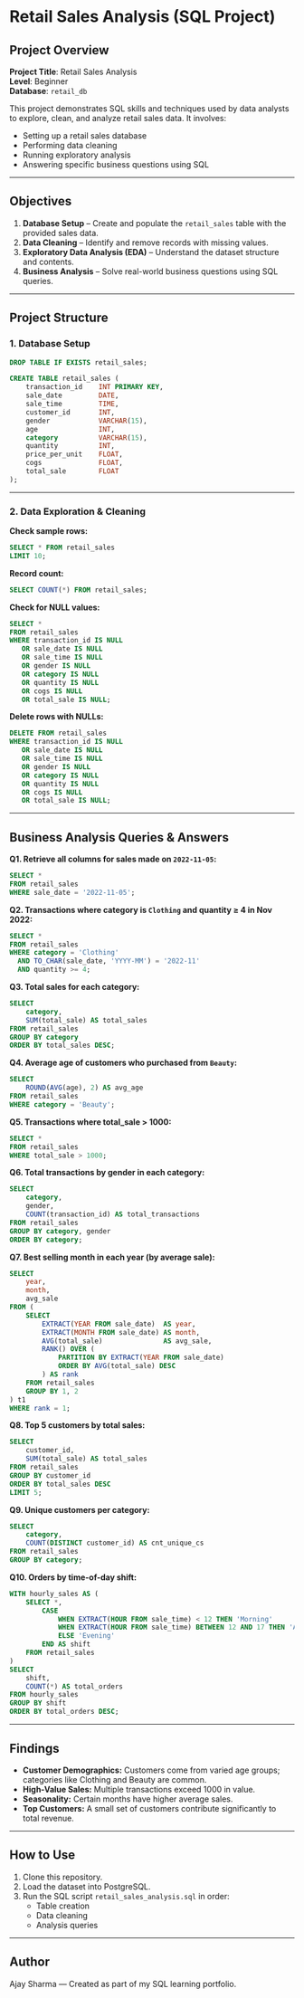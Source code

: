 # Retail Sales Analysis (SQL Project)

## Project Overview

**Project Title**: Retail Sales Analysis  
**Level**: Beginner  
**Database**: `retail_db`

This project demonstrates SQL skills and techniques used by data analysts to explore, clean, and analyze retail sales data. It involves:

- Setting up a retail sales database
- Performing data cleaning
- Running exploratory analysis
- Answering specific business questions using SQL

---

## Objectives

1. **Database Setup** – Create and populate the `retail_sales` table with the provided sales data.
2. **Data Cleaning** – Identify and remove records with missing values.
3. **Exploratory Data Analysis (EDA)** – Understand the dataset structure and contents.
4. **Business Analysis** – Solve real-world business questions using SQL queries.

---

## Project Structure

### 1. Database Setup

```sql
DROP TABLE IF EXISTS retail_sales;

CREATE TABLE retail_sales (
    transaction_id    INT PRIMARY KEY,
    sale_date         DATE,
    sale_time         TIME,
    customer_id       INT,
    gender            VARCHAR(15),
    age               INT,
    category          VARCHAR(15),
    quantity          INT,
    price_per_unit    FLOAT,
    cogs              FLOAT,
    total_sale        FLOAT
);
```

---

### 2. Data Exploration & Cleaning

**Check sample rows:**

```sql
SELECT * FROM retail_sales
LIMIT 10;
```

**Record count:**

```sql
SELECT COUNT(*) FROM retail_sales;
```

**Check for NULL values:**

```sql
SELECT *
FROM retail_sales
WHERE transaction_id IS NULL
   OR sale_date IS NULL
   OR sale_time IS NULL
   OR gender IS NULL
   OR category IS NULL
   OR quantity IS NULL
   OR cogs IS NULL
   OR total_sale IS NULL;
```

**Delete rows with NULLs:**

```sql
DELETE FROM retail_sales
WHERE transaction_id IS NULL
   OR sale_date IS NULL
   OR sale_time IS NULL
   OR gender IS NULL
   OR category IS NULL
   OR quantity IS NULL
   OR cogs IS NULL
   OR total_sale IS NULL;
```

---

## Business Analysis Queries & Answers

**Q1. Retrieve all columns for sales made on `2022-11-05`:**

```sql
SELECT *
FROM retail_sales
WHERE sale_date = '2022-11-05';
```

**Q2. Transactions where category is `Clothing` and quantity ≥ 4 in Nov 2022:**

```sql
SELECT *
FROM retail_sales
WHERE category = 'Clothing'
  AND TO_CHAR(sale_date, 'YYYY-MM') = '2022-11'
  AND quantity >= 4;
```

**Q3. Total sales for each category:**

```sql
SELECT
    category,
    SUM(total_sale) AS total_sales
FROM retail_sales
GROUP BY category
ORDER BY total_sales DESC;
```

**Q4. Average age of customers who purchased from `Beauty`:**

```sql
SELECT
    ROUND(AVG(age), 2) AS avg_age
FROM retail_sales
WHERE category = 'Beauty';
```

**Q5. Transactions where total_sale > 1000:**

```sql
SELECT *
FROM retail_sales
WHERE total_sale > 1000;
```

**Q6. Total transactions by gender in each category:**

```sql
SELECT
    category,
    gender,
    COUNT(transaction_id) AS total_transactions
FROM retail_sales
GROUP BY category, gender
ORDER BY category;
```

**Q7. Best selling month in each year (by average sale):**

```sql
SELECT
    year,
    month,
    avg_sale
FROM (
    SELECT
        EXTRACT(YEAR FROM sale_date)  AS year,
        EXTRACT(MONTH FROM sale_date) AS month,
        AVG(total_sale)               AS avg_sale,
        RANK() OVER (
            PARTITION BY EXTRACT(YEAR FROM sale_date)
            ORDER BY AVG(total_sale) DESC
        ) AS rank
    FROM retail_sales
    GROUP BY 1, 2
) t1
WHERE rank = 1;
```

**Q8. Top 5 customers by total sales:**

```sql
SELECT
    customer_id,
    SUM(total_sale) AS total_sales
FROM retail_sales
GROUP BY customer_id
ORDER BY total_sales DESC
LIMIT 5;
```

**Q9. Unique customers per category:**

```sql
SELECT
    category,
    COUNT(DISTINCT customer_id) AS cnt_unique_cs
FROM retail_sales
GROUP BY category;
```

**Q10. Orders by time-of-day shift:**

```sql
WITH hourly_sales AS (
    SELECT *,
        CASE
            WHEN EXTRACT(HOUR FROM sale_time) < 12 THEN 'Morning'
            WHEN EXTRACT(HOUR FROM sale_time) BETWEEN 12 AND 17 THEN 'Afternoon'
            ELSE 'Evening'
        END AS shift
    FROM retail_sales
)
SELECT
    shift,
    COUNT(*) AS total_orders
FROM hourly_sales
GROUP BY shift
ORDER BY total_orders DESC;
```

---

## Findings

- **Customer Demographics:** Customers come from varied age groups; categories like Clothing and Beauty are common.
- **High-Value Sales:** Multiple transactions exceed 1000 in value.
- **Seasonality:** Certain months have higher average sales.
- **Top Customers:** A small set of customers contribute significantly to total revenue.

---

## How to Use

1. Clone this repository.
2. Load the dataset into PostgreSQL.
3. Run the SQL script `retail_sales_analysis.sql` in order:
   - Table creation
   - Data cleaning
   - Analysis queries

---

## Author

Ajay Sharma — Created as part of my SQL learning portfolio.
